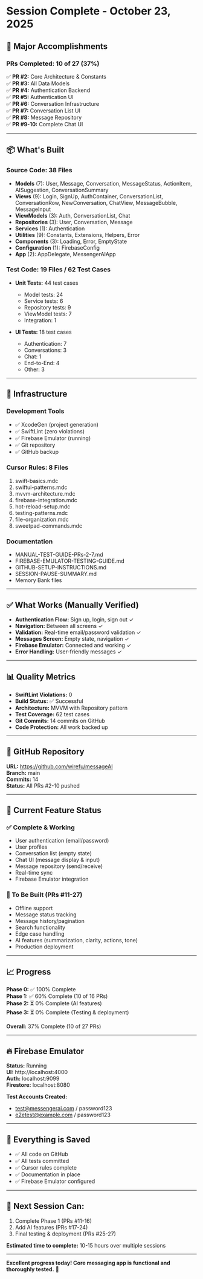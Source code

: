 # Session Complete - October 23, 2025

## 🎉 Major Accomplishments

### PRs Completed: 10 of 27 (37%)

✅ **PR #2:** Core Architecture & Constants  
✅ **PR #3:** All Data Models  
✅ **PR #4:** Authentication Backend  
✅ **PR #5:** Authentication UI  
✅ **PR #6:** Conversation Infrastructure  
✅ **PR #7:** Conversation List UI  
✅ **PR #8:** Message Repository  
✅ **PR #9-10:** Complete Chat UI  

---

## 📦 What's Built

### Source Code: 38 Files
- **Models** (7): User, Message, Conversation, MessageStatus, ActionItem, AISuggestion, ConversationSummary
- **Views** (9): Login, SignUp, AuthContainer, ConversationList, ConversationRow, NewConversation, ChatView, MessageBubble, MessageInput
- **ViewModels** (3): Auth, ConversationList, Chat
- **Repositories** (3): User, Conversation, Message
- **Services** (1): Authentication
- **Utilities** (9): Constants, Extensions, Helpers, Error
- **Components** (3): Loading, Error, EmptyState
- **Configuration** (1): FirebaseConfig
- **App** (2): AppDelegate, MessengerAIApp

### Test Code: 19 Files / 62 Test Cases
- **Unit Tests:** 44 test cases
  - Model tests: 24
  - Service tests: 6
  - Repository tests: 9
  - ViewModel tests: 7
  - Integration: 1
  
- **UI Tests:** 18 test cases
  - Authentication: 7
  - Conversations: 3
  - Chat: 1
  - End-to-End: 4
  - Other: 3

---

## 🔧 Infrastructure

### Development Tools
- ✅ XcodeGen (project generation)
- ✅ SwiftLint (zero violations)
- ✅ Firebase Emulator (running)
- ✅ Git repository
- ✅ GitHub backup

### Cursor Rules: 8 Files
1. swift-basics.mdc
2. swiftui-patterns.mdc
3. mvvm-architecture.mdc
4. firebase-integration.mdc
5. hot-reload-setup.mdc
6. testing-patterns.mdc
7. file-organization.mdc
8. sweetpad-commands.mdc

### Documentation
- MANUAL-TEST-GUIDE-PRs-2-7.md
- FIREBASE-EMULATOR-TESTING-GUIDE.md
- GITHUB-SETUP-INSTRUCTIONS.md
- SESSION-PAUSE-SUMMARY.md
- Memory Bank files

---

## ✅ What Works (Manually Verified)

- **Authentication Flow:** Sign up, login, sign out ✓
- **Navigation:** Between all screens ✓
- **Validation:** Real-time email/password validation ✓
- **Messages Screen:** Empty state, navigation ✓
- **Firebase Emulator:** Connected and working ✓
- **Error Handling:** User-friendly messages ✓

---

## 📊 Quality Metrics

- **SwiftLint Violations:** 0
- **Build Status:** ✅ Successful
- **Architecture:** MVVM with Repository pattern
- **Test Coverage:** 62 test cases
- **Git Commits:** 14 commits on GitHub
- **Code Protection:** All work backed up

---

## 🔗 GitHub Repository

**URL:** https://github.com/wirefu/messageAI  
**Branch:** main  
**Commits:** 14  
**Status:** All PRs #2-10 pushed

---

## 🎯 Current Feature Status

### ✅ Complete & Working
- User authentication (email/password)
- User profiles
- Conversation list (empty state)
- Chat UI (message display & input)
- Message repository (send/receive)
- Real-time sync
- Firebase Emulator integration

### 🚧 To Be Built (PRs #11-27)
- Offline support
- Message status tracking
- Message history/pagination
- Search functionality
- Edge case handling
- AI features (summarization, clarity, actions, tone)
- Production deployment

---

## 📈 Progress

**Phase 0:** ✅ 100% Complete  
**Phase 1:** ✅ 60% Complete (10 of 16 PRs)  
**Phase 2:** ⏳ 0% Complete (AI features)  
**Phase 3:** ⏳ 0% Complete (Testing & deployment)  

**Overall:** 37% Complete (10 of 27 PRs)

---

## 🔥 Firebase Emulator

**Status:** Running  
**UI:** http://localhost:4000  
**Auth:** localhost:9099  
**Firestore:** localhost:8080  

**Test Accounts Created:**
- test@messengerai.com / password123
- e2etest@example.com / password123

---

## 💾 Everything is Saved

- ✅ All code on GitHub
- ✅ All tests committed
- ✅ Cursor rules complete
- ✅ Documentation in place
- ✅ Firebase Emulator configured

---

## 🎯 Next Session Can:

1. Complete Phase 1 (PRs #11-16)
2. Add AI features (PRs #17-24)
3. Final testing & deployment (PRs #25-27)

**Estimated time to complete:** 10-15 hours over multiple sessions

---

**Excellent progress today! Core messaging app is functional and thoroughly tested.** 🎉

